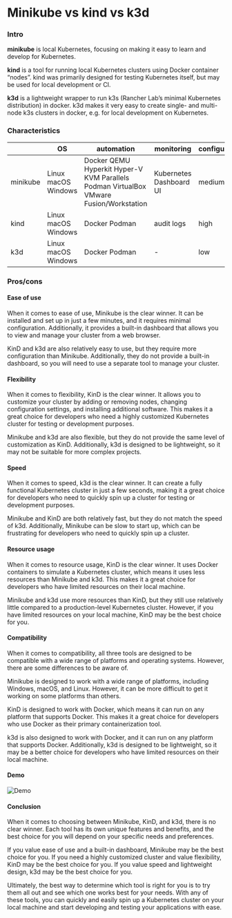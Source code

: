 # Minikube vs kind vs k3d

### Intro

**minikube** is local Kubernetes, focusing on making it easy to learn and develop for Kubernetes.

**kind** is a tool for running local Kubernetes clusters using Docker container “nodes”. kind was primarily designed for testing Kubernetes itself, but may be used for local development or CI.

**k3d** is a lightweight wrapper to run k3s (Rancher Lab’s minimal Kubernetes distribution) in docker. k3d makes it very easy to create single- and multi-node k3s clusters in docker, e.g. for local development on Kubernetes.

### Characteristics
|          | OS                  | automation                                                                              | monitoring              | configuration |
|----------|---------------------|-----------------------------------------------------------------------------------------|-------------------------|---------------|
| minikube | Linux macOS Windows | Docker QEMU  Hyperkit Hyper-V KVM Parallels Podman VirtualBox VMware Fusion/Workstation | Kubernetes Dashboard UI | medium        |
| kind     | Linux macOS Windows | Docker Podman                                                                           | audit logs              | high          |
| k3d      | Linux macOS Windows | Docker Podman                                                                           | -                       | low           |

### Pros/cons
#### Ease of use
When it comes to ease of use, Minikube is the clear winner. It can be installed and set up in just a few minutes, and it requires minimal configuration. Additionally, it provides a built-in dashboard that allows you to view and manage your cluster from a web browser.

KinD and k3d are also relatively easy to use, but they require more configuration than Minikube. Additionally, they do not provide a built-in dashboard, so you will need to use a separate tool to manage your cluster.

#### Flexibility
When it comes to flexibility, KinD is the clear winner. It allows you to customize your cluster by adding or removing nodes, changing configuration settings, and installing additional software. This makes it a great choice for developers who need a highly customized Kubernetes cluster for testing or development purposes.

Minikube and k3d are also flexible, but they do not provide the same level of customization as KinD. Additionally, k3d is designed to be lightweight, so it may not be suitable for more complex projects.

#### Speed
When it comes to speed, k3d is the clear winner. It can create a fully functional Kubernetes cluster in just a few seconds, making it a great choice for developers who need to quickly spin up a cluster for testing or development purposes.

Minikube and KinD are both relatively fast, but they do not match the speed of k3d. Additionally, Minikube can be slow to start up, which can be frustrating for developers who need to quickly spin up a cluster.

#### Resource usage
When it comes to resource usage, KinD is the clear winner. It uses Docker containers to simulate a Kubernetes cluster, which means it uses less resources than Minikube and k3d. This makes it a great choice for developers who have limited resources on their local machine.

Minikube and k3d use more resources than KinD, but they still use relatively little compared to a production-level Kubernetes cluster. However, if you have limited resources on your local machine, KinD may be the best choice for you.

#### Compatibility
When it comes to compatibility, all three tools are designed to be compatible with a wide range of platforms and operating systems. However, there are some differences to be aware of.

Minikube is designed to work with a wide range of platforms, including Windows, macOS, and Linux. However, it can be more difficult to get it working on some platforms than others.

KinD is designed to work with Docker, which means it can run on any platform that supports Docker. This makes it a great choice for developers who use Docker as their primary containerization tool.

k3d is also designed to work with Docker, and it can run on any platform that supports Docker. Additionally, k3d is designed to be lightweight, so it may be a better choice for developers who have limited resources on their local machine.

#### Demo
![Demo](https://github.com/rshuvalov/AsciiArtify/blob/assets/demo.gif)

#### Conclusion
When it comes to choosing between Minikube, KinD, and k3d, there is no clear winner. Each tool has its own unique features and benefits, and the best choice for you will depend on your specific needs and preferences.

If you value ease of use and a built-in dashboard, Minikube may be the best choice for you. If you need a highly customized cluster and value flexibility, KinD may be the best choice for you. If you value speed and lightweight design, k3d may be the best choice for you.

Ultimately, the best way to determine which tool is right for you is to try them all out and see which one works best for your needs. With any of these tools, you can quickly and easily spin up a Kubernetes cluster on your local machine and start developing and testing your applications with ease.